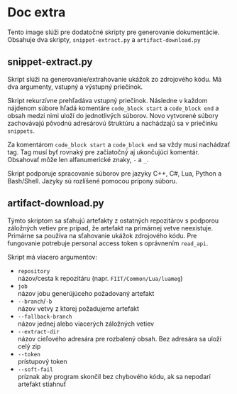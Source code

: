# Doc extra

Tento image slúži pre dodatočné skripty pre generovanie dokumentácie.
Obsahuje dva skripty, `snippet-extract.py` a `artifact-download.py`

## snippet-extract.py
Skript slúži na generovanie/extrahovanie ukážok zo zdrojového kódu.
Má dva argumenty, vstupný a výstupný priečinok. 

Skript rekurzívne prehľadáva vstupný priečinok. Následne v každom nájdenom súbore
hľadá komentáre `code_block start` a `code_block end` a obsah medzi nimi uloží 
do jednotlivých súborov. Novo vytvorené súbory zachovávajú pôvodnú adresárovú 
štruktúru a nachádzajú sa v priečinku `snippets`.

Za komentárom `code_block start` a `code_block end` sa vždy musí nachádzať tag.
Tag musí byť rovnaký pre začiatočný aj ukončujúci komentár. Obsahovať môže len 
alfanumerické znaky, `-` a `_`.

Skript podporuje spracovanie súborov pre jazyky C++, C#, Lua, Python a Bash/Shell.
Jazyky sú rozlíšené pomocou prípony súboru.

## artifact-download.py
Týmto skriptom sa sťahujú artefakty z ostatných repozitárov s podporou
záložných vetiev pre prípad, že artefakt na primárnej vetve neexistuje.
Primárne sa používa na sťahovanie ukážok zdrojového kódu.
Pre fungovanie potrebuje personal access token s oprávnením `read_api`.

Skript má viacero argumentov:

- `repository`  
  názov/cesta k repozitáru (napr. `FIIT/Common/Lua/luameg`)
- `job`  
  názov jobu generújúceho požadovaný artefakt
- `--branch`/`-b`  
  názov vetvy z ktorej požadujeme artefakt
- `--fallback-branch`  
  názov jednej alebo viacerých záložných vetiev
- `--extract-dir`  
  názov cieľového adresára pre rozbalený obsah. Bez adresára sa uloží celý zip
- `--token`  
  prístupový token
- `--soft-fail`  
  príznak aby program skončil bez chybového kódu, ak sa nepodarí artefakt stiahnuť
